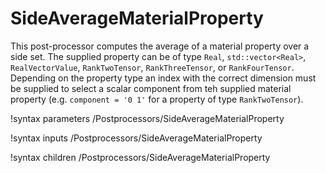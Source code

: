 # SideAverageMaterialProperty

This post-processor computes the average of a material property over a side set.
The supplied property can be of type `Real`, `std::vector<Real>`,
`RealVectorValue`, `RankTwoTensor`, `RankThreeTensor`, or `RankFourTensor`.
Depending on the property type an index with the correct dimension must be
supplied to select a scalar component from teh supplied material property (e.g.
`component = '0 1'` for a property of type `RankTwoTensor`).

!syntax parameters /Postprocessors/SideAverageMaterialProperty

!syntax inputs /Postprocessors/SideAverageMaterialProperty

!syntax children /Postprocessors/SideAverageMaterialProperty
